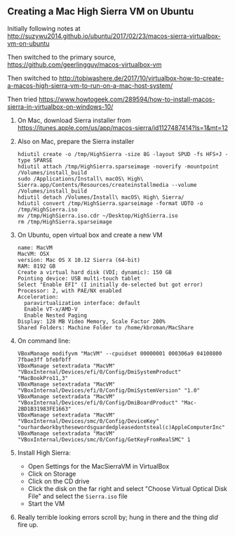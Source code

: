 ## Creating a Mac High Sierra VM on Ubuntu

Initially following notes at
<http://suzywu2014.github.io/ubuntu/2017/02/23/macos-sierra-virtualbox-vm-on-ubuntu>

Then switched to the primary source, <https://github.com/geerlingguy/macos-virtualbox-vm>

Then switched to <http://tobiwashere.de/2017/10/virtualbox-how-to-create-a-macos-high-sierra-vm-to-run-on-a-mac-host-system/>

Then tried <https://www.howtogeek.com/289594/how-to-install-macos-sierra-in-virtualbox-on-windows-10/>

1. On Mac, download Sierra installer from
   <https://itunes.apple.com/us/app/macos-sierra/id1127487414?ls=1&mt=12>

2. Also on Mac, prepare the Sierra installer

   ```
   hdiutil create -o /tmp/HighSierra -size 8G -layout SPUD -fs HFS+J -type SPARSE
   hdiutil attach /tmp/HighSierra.sparseimage -noverify -mountpoint /Volumes/install_build
   sudo /Applications/Install\ macOS\ High\ Sierra.app/Contents/Resources/createinstallmedia --volume /Volumes/install_build
   hdiutil detach /Volumes/Install\ macOS\ High\ Sierra/
   hdiutil convert /tmp/HighSierra.sparseimage -format UDTO -o /tmp/HighSierra.iso
   mv /tmp/HighSierra.iso.cdr ~/Desktop/HighSierra.iso
   rm /tmp/HighSierra.sparseimage
   ```

3. On Ubuntu, open virtual box and create a new VM

   ```
   name: MacVM
   MacVM: OSX
   version: Mac OS X 10.12 Sierra (64-bit)
   RAM: 8192 GB
   Create a virtual hard disk (VDI; dynamic): 150 GB
   Pointing device: USB multi-touch tablet
   Select "Enable EFI" (I initially de-selected but got error)
   Processor: 2, with PAE/NX enabled
   Acceleration:
     paravirtualization interface: default
     Enable VT-x/AMD-V
     Enable Nested Paging
   Display: 128 MB Video Memory, Scale Factor 200%
   Shared Folders: Machine Folder to /home/kbroman/MacShare
   ```

4. On command line:

   ```
   VBoxManage modifyvm "MacVM" --cpuidset 00000001 000306a9 04100800 7fbae3ff bfebfbff
   VBoxManage setextradata "MacVM" "VBoxInternal/Devices/efi/0/Config/DmiSystemProduct" "MacBookPro11,3"
   VBoxManage setextradata "MacVM" "VBoxInternal/Devices/efi/0/Config/DmiSystemVersion" "1.0"
   VBoxManage setextradata "MacVM" "VBoxInternal/Devices/efi/0/Config/DmiBoardProduct" "Mac-2BD1B31983FE1663"
   VBoxManage setextradata "MacVM" "VBoxInternal/Devices/smc/0/Config/DeviceKey" "ourhardworkbythesewordsguardedpleasedontsteal(c)AppleComputerInc"
   VBoxManage setextradata "MacVM" "VBoxInternal/Devices/smc/0/Config/GetKeyFromRealSMC" 1
   ```

5. Install High Sierra:

   - Open Settings for the MacSierraVM in VirtualBox
   - Click on Storage
   - Click on the CD drive
   - Click the disk on the far right and select "Choose Virtual
     Optical Disk File" and select the `Sierra.iso` file
   - Start the VM

6. Really terrible looking errors scroll by; hung in there and the
   thing _did_ fire up.
